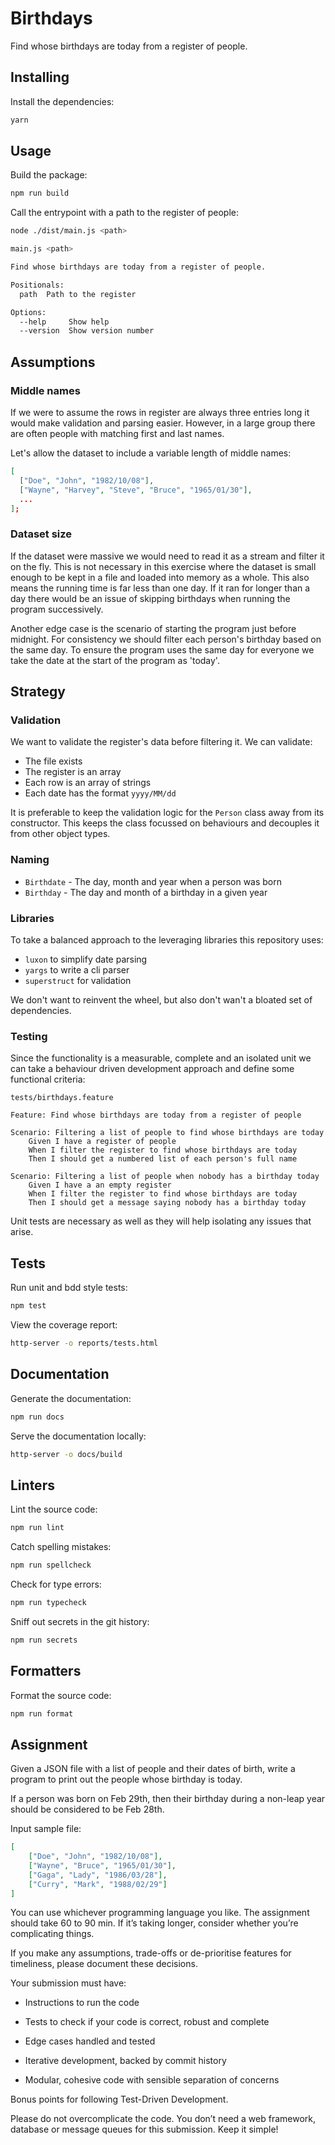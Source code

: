 # Birthdays

Find whose birthdays are today from a register of people.

## Installing

Install the dependencies:

```bash
yarn
```

## Usage

Build the package:

```bash
npm run build
```

Call the entrypoint with a path to the register of people:

```bash
node ./dist/main.js <path>
```

```bash
main.js <path>

Find whose birthdays are today from a register of people.

Positionals:
  path  Path to the register                                            [string]

Options:
  --help     Show help                                                 [boolean]
  --version  Show version number                                       [boolean]
```

## Assumptions

### Middle names

If we were to assume the rows in register are always three entries long it would make validation and parsing easier. However, in a large group there are often people with matching first and last names.

Let's allow the dataset to include a variable length of middle names:

```json
[
  ["Doe", "John", "1982/10/08"],
  ["Wayne", "Harvey", "Steve", "Bruce", "1965/01/30"],
  ...
];
```

### Dataset size

If the dataset were massive we would need to read it as a stream and filter it on the fly. This is not necessary in this exercise where the dataset is small enough to be kept in a file and loaded into memory as a whole. This also means the running time is far less than one day. If it ran for longer than a day there would be an issue of skipping birthdays when running the program successively.

Another edge case is the scenario of starting the program just before midnight. For consistency we should filter each person's birthday based on the same day. To ensure the program uses the same day for everyone we take the date at the start of the program as 'today'.

## Strategy

### Validation

We want to validate the register's data before filtering it. We can validate:

- The file exists
- The register is an array
- Each row is an array of strings
- Each date has the format `yyyy/MM/dd`

It is preferable to keep the validation logic for the `Person` class away from its constructor. This keeps the class focussed on behaviours and decouples it from other object types.

### Naming

- `Birthdate` - The day, month and year when a person was born
- `Birthday` - The day and month of a birthday in a given year

### Libraries

To take a balanced approach to the leveraging libraries this repository uses:

- `luxon` to simplify date parsing
- `yargs` to write a cli parser
- `superstruct` for validation

We don't want to reinvent the wheel, but also don't wan't a bloated set of dependencies.

### Testing

Since the functionality is a measurable, complete and an isolated unit we can take a behaviour driven development approach and define some functional criteria:

`tests/birthdays.feature`

```feature
Feature: Find whose birthdays are today from a register of people

Scenario: Filtering a list of people to find whose birthdays are today
    Given I have a register of people
    When I filter the register to find whose birthdays are today
    Then I should get a numbered list of each person's full name

Scenario: Filtering a list of people when nobody has a birthday today
    Given I have a an empty register
    When I filter the register to find whose birthdays are today
    Then I should get a message saying nobody has a birthday today
```

Unit tests are necessary as well as they will help isolating any issues that arise.

## Tests

Run unit and bdd style tests:

```bash
npm test
```

View the coverage report:

```bash
http-server -o reports/tests.html
```

## Documentation

Generate the documentation:

```bash
npm run docs
```

Serve the documentation locally:

```bash
http-server -o docs/build
```

## Linters

Lint the source code:

```bash
npm run lint
```

Catch spelling mistakes:

```bash
npm run spellcheck
```

Check for type errors:

```bash
npm run typecheck
```

Sniff out secrets in the git history:

```bash
npm run secrets
```

## Formatters

Format the source code:

```bash
npm run format
```

## Assignment

Given a JSON file with a list of people and their dates of birth, write a program to print out the people whose birthday is today.

If a person was born on Feb 29th, then their birthday during a non-leap year should be considered to be Feb 28th.

Input sample file:

```json
[
    ["Doe", "John", "1982/10/08"],
    ["Wayne", "Bruce", "1965/01/30"],
    ["Gaga", "Lady", "1986/03/28"],
    ["Curry", "Mark", "1988/02/29"]
]
```

You can use whichever programming language you like. The assignment should take 60 to 90 min. If it’s taking longer, consider whether you’re complicating things.

If you make any assumptions, trade-offs or de-prioritise features for timeliness, please document these decisions.

Your submission must have:

- Instructions to run the code

- Tests to check if your code is correct, robust and complete

- Edge cases handled and tested

- Iterative development, backed by commit history

- Modular, cohesive code with sensible separation of concerns

Bonus points for following Test-Driven Development.

Please do not overcomplicate the code. You don’t need a web framework, database or message queues for this submission. Keep it simple!
